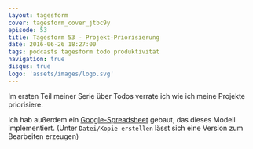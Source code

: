 ```yaml
---
layout: tagesform
cover: tagesform_cover_jtbc9y
episode: 53
title: Tagesform 53 - Projekt-Priorisierung 
date: 2016-06-26 18:27:00
tags: podcasts tagesform todo produktivität
navigation: true
disqus: true
logo: 'assets/images/logo.svg'
---
```


Im ersten Teil meiner Serie über Todos verrate ich wie ich
meine Projekte priorisiere.

<!-- more -->

Ich hab außerdem ein [Google-Spreadsheet](https://docs.google.com/spreadsheets/d/1x-Apjz45OorKjSbDYojW9GjfnudNJd2KBSYWNPcvUUw/edit?usp=sharing)
gebaut, das dieses Modell implementiert.
(Unter `Datei/Kopie erstellen` lässt sich eine Version zum Bearbeiten erzeugen)